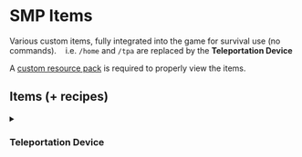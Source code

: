 # SMP Items
Various custom items, fully integrated into the game for survival use (no commands).
&nbsp;&nbsp;&nbsp;i.e. `/home` and `/tpa` are replaced by the **Teleportation Device**

A [custom resource pack](https://github.com/MaliciousFiles/SMPItems/SMPItems%20Resource%20Pack.zip) is required to properly view the items.

## Items (+ recipes)
<details>
  <summary>&nbsp;<h3>Teleportation Device</h3></summary>
  
  All recipes are shown in the recipe book, but some recipes require multiple of an item.<br>

  Allows you to teleport to either a linked anchor or a linked player, up to a limited range. Limited number of anchor connections, but unlimited players. Can be repaired in an anvil using ender pearls. Taking damage cancels teleport.
  #### Basic Teleportation Device
    Base Range: 250
    Base Uses: 5
    Base Use Time: 10
    Base Connections: 1
  ![image](https://github.com/user-attachments/assets/f9024200-4f2a-46f4-9ef1-5481478e3dbb)
  
  #### Evolved Teleportation Device
    Base Range: 750
    Base Uses: 20
    Base Use Time: 10
    Base Connections: 1
  ![image](https://github.com/user-attachments/assets/3830feb0-75cc-4a1f-83b7-c2fedae8dd82)
  
  <details>
    <summary>&nbsp;<h3>Upgrades</h3></summary>

  Can be applied up to twice to both base and evolved devices.
  ### Range
    Range: +500
  ![image](https://github.com/user-attachments/assets/cb22d8c6-83d1-4467-a542-8f0ceed2d7a7)

  ### Use Time
    Use Time: -3
  ![image](https://github.com/user-attachments/assets/bc1df5e7-ca7d-4118-9320-cd7ab1a41928)

  ### Connections
    Connections: +2
  ![image](https://github.com/user-attachments/assets/8e76bf27-adcc-4725-8376-7b2c23908915)

  ### Uses
    Uses: +10
  ![image](https://github.com/user-attachments/assets/0b5e1310-f7e0-4966-8497-a852f89a7c20)
  </details>
  <details>
    <summary>&nbsp;<h3>Final Upgrades</h3></summary>

  Can be applied once to evolved devices which have all of the normal upgrade variant.
  ### Range
    Range: infinite
  ![image](https://github.com/user-attachments/assets/0049e1fd-9456-4b19-b472-095b3bb0cf40)

  ### Use Time
    Use Time: 2
  Getting damaged no longer cancels teleportation.
  ![image](https://github.com/user-attachments/assets/c8fd896b-bc4a-4199-a551-9801e8fd7b07)

  ### Connections
    Connections: infinite
  ![image](https://github.com/user-attachments/assets/5f6e2979-53b6-4612-b071-5dd7a7241cee)

  ### Uses
    Uses: infinite
  ![image](https://github.com/user-attachments/assets/68f99844-92c4-4a92-a1f4-ace8118c5930)
  </details>
</details>
